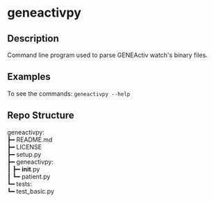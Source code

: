 
# geneactivpy

## Description
Command line program used to parse GENEActiv watch's binary files.

## Examples
To see the commands: `geneactivpy --help`

## Repo Structure 

geneactivpy:<br/>
┣━ README.md<br/>
┣━ LICENSE<br/>
┣━ setup.py<br/>
┣━ geneactivpy:<br/>
┃   ┣━ __init__.py<br/>
┃   ┗━ patient.py<br/>
┗━ tests:<br/>
    ┗━ test_basic.py<br/>
